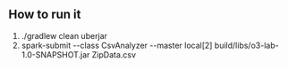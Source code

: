 ## How to run it

1. ./gradlew clean uberjar
2. spark-submit --class CsvAnalyzer --master local[2] build/libs/o3-lab-1.0-SNAPSHOT.jar ZipData.csv

